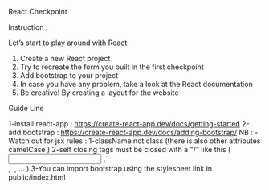 React Checkpoint

Instruction :


Let’s start to play around with React.

1. Create a new React project
2. Try to recreate the form you built in the first checkpoint
3. Add bootstrap to your project
4. In case you have any problem, take a look at the React documentation
5. Be creative! By creating a layout for the website

Guide Line

1-install react-app : https://create-react-app.dev/docs/getting-started
2-add bootstrap : https://create-react-app.dev/docs/adding-bootstrap/
NB :
-Watch out for jsx rules :
1-className not class (there is also other attributes camelCase )
2-self closing tags must be closed with a "/" like this ( <input /> , <br/> , <img/> , ... )
3-You can import bootstrap using the stylesheet link in public/index.html

